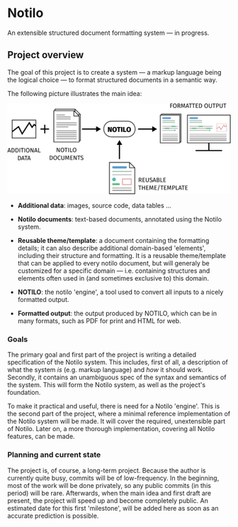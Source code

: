 # Notilo

An extensible structured document formatting system &mdash; in progress.

## Project overview

The goal of this project is to create a system &mdash; a markup language being the logical choice &mdash; to format structured documents in a semantic way.

The following picture illustrates the main idea:

![](concept.png)

- **Additional data**: images, source code, data tables ...

- **Notilo documents**: text-based documents, annotated using the Notilo system.

- **Reusable theme/template**: a document containing the formatting details; it can also describe additional domain-based 'elements', including their structure and formatting. It is a reusable theme/template that can be applied to every notilo document, but will generaly be customized for a specific domain &mdash; i.e. containing structures and elements often used in (and sometimes exclusive to) this domain.

- **NOTILO**: the notilo 'engine', a tool used to convert all inputs to a nicely formatted output.

- **Formatted output**: the output produced by NOTILO, which can be in many formats, such as PDF for print and HTML for web.

### Goals

The primary goal and first part of the project is writing a detailed specification of the Notilo system. This includes, first of all, a description of what the system *is* (e.g. markup language) and *how* it should work. Secondly, it contains an unambiguous spec of the syntax and semantics of the system. This will form the Notilo system, as well as the project's foundation.

To make it practical and useful, there is need for a Notilo 'engine'. This is the second part of the project, where a minimal reference implementation of the Notilo system will be made. It will cover the required, unextensible part of Notilo. Later on, a more thorough implementation, covering all Notilo features, can be made.

### Planning and current state

The project is, of course, a long-term project. Because the author is currently quite busy, commits will be of low-frequency. In the beginning, most of the work will be done privately, so any public commits (in this period) will be rare. Afterwards, when the main idea and first draft are present, the project will speed up and become completely public. An estimated date for this first 'milestone', will be added here as soon as an accurate prediction is possible.
